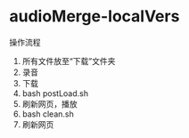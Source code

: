 # audioMerge-localVers
操作流程
1. 所有文件放至“下载”文件夹
2. 录音
3. 下载
4. bash postLoad.sh
5. 刷新网页，播放
6. bash clean.sh
7. 刷新网页
